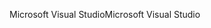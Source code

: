 <span data-ttu-id="7c3b5-101">Microsoft Visual Studio</span><span class="sxs-lookup"><span data-stu-id="7c3b5-101">Microsoft Visual Studio</span></span>